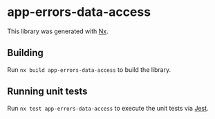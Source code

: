 # app-errors-data-access

This library was generated with [Nx](https://nx.dev).

## Building

Run `nx build app-errors-data-access` to build the library.

## Running unit tests

Run `nx test app-errors-data-access` to execute the unit tests via [Jest](https://jestjs.io).
